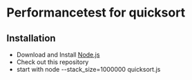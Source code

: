 Performancetest for quicksort
=============================

Installation
-------------

* Download and Install [Node.js](http://nodejs.org/)
* Check out this repository
* start with
	node --stack_size=1000000 quicksort.js
